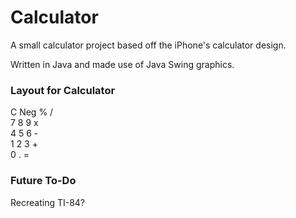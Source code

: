 # Calculator

A small calculator project based off the iPhone's calculator design.

Written in Java and made use of Java Swing graphics.

<h3> Layout for Calculator </h3>

<p> C   Neg %   /</br>
7   8   9   x</br>
4   5   6   -</br>
1   2   3   +</br>
0       .   =</p>

<h3> Future To-Do </h3>

<p> Recreating TI-84? </p>